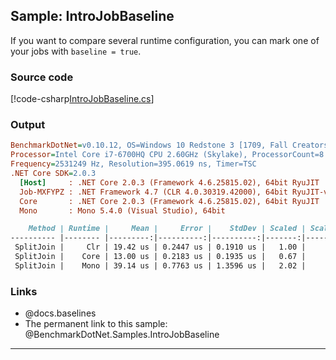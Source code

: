 ﻿---
uid: BenchmarkDotNet.Samples.IntroJobBaseline
---

## Sample: IntroJobBaseline

If you want to compare several runtime configuration,
  you can mark one of your jobs with `baseline = true`.

### Source code

[!code-csharp[IntroJobBaseline.cs](../../../samples/BenchmarkDotNet.Samples/IntroJobBaseline.cs)]

### Output

```ini
BenchmarkDotNet=v0.10.12, OS=Windows 10 Redstone 3 [1709, Fall Creators Update] (10.0.16299.192)
Processor=Intel Core i7-6700HQ CPU 2.60GHz (Skylake), ProcessorCount=8
Frequency=2531249 Hz, Resolution=395.0619 ns, Timer=TSC
.NET Core SDK=2.0.3
  [Host]     : .NET Core 2.0.3 (Framework 4.6.25815.02), 64bit RyuJIT
  Job-MXFYPZ : .NET Framework 4.7 (CLR 4.0.30319.42000), 64bit RyuJIT-v4.7.2600.0
  Core       : .NET Core 2.0.3 (Framework 4.6.25815.02), 64bit RyuJIT
  Mono       : Mono 5.4.0 (Visual Studio), 64bit 
```

```markdown
    Method | Runtime |     Mean |     Error |    StdDev | Scaled | ScaledSD |
---------- |-------- |---------:|----------:|----------:|-------:|---------:|
 SplitJoin |     Clr | 19.42 us | 0.2447 us | 0.1910 us |   1.00 |     0.00 |
 SplitJoin |    Core | 13.00 us | 0.2183 us | 0.1935 us |   0.67 |     0.01 |
 SplitJoin |    Mono | 39.14 us | 0.7763 us | 1.3596 us |   2.02 |     0.07 |
```

### Links

* @docs.baselines
* The permanent link to this sample: @BenchmarkDotNet.Samples.IntroJobBaseline

---